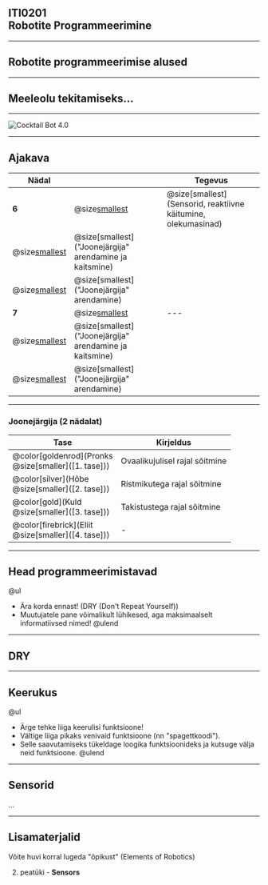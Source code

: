 ## ITI0201<br />Robotite Programmeerimine

---
## Robotite programmeerimise alused

---
## Meeleolu tekitamiseks...

---
![Cocktail Bot 4.0](https://www.youtube.com/embed/C2OCmsdcZTg)

---
## Ajakava

Nädal |  | Tegevus
------|--|--------
**6** | @size[smallest](@color[goldenrod](Loeng)) | @size[smallest](Sensorid, reaktiivne käitumine, olekumasinad)
  | @size[smallest](@color[darkgreen](Praktikum)) | @size[smallest]("Joonejärgija" arendamine ja kaitsmine)
  | @size[smallest](@color[cornflowerblue](Kodutöö)) | @size[smallest]("Joonejärgija" arendamine)
**7** | @size[smallest](@color[goldenrod](Loeng)) | ---
  | @size[smallest](@color[darkgreen](Praktikum)) | @size[smallest]("Joonejärgija" arendamine ja kaitsmine)
  | @size[smallest](@color[cornflowerblue](Kodutöö)) | @size[smallest]("Joonejärgija" arendamine)

---
### Joonejärgija (2 nädalat)

Tase | Kirjeldus
-----|----------
@color[goldenrod](Pronks<br />@size[smaller]([1. tase])) | Ovaalikujulisel rajal sõitmine
@color[silver](Hõbe<br />@size[smaller]([2. tase])) | Ristmikutega rajal sõitmine
@color[gold](Kuld<br />@size[smaller]([3. tase])) | Takistustega rajal sõitmine
@color[firebrick](Eliit<br />@size[smaller]([4. tase])) | -

---
## Head programmeerimistavad

@ul
- Ära korda ennast! (DRY (Don't Repeat Yourself))
- Muutujatele pane võimalikult lühikesed, aga maksimaalselt informatiivsed nimed!
@ulend

---
## DRY

---
## Keerukus

@ul
- Ärge tehke liiga keerulisi funktsioone!
- Vältige liiga pikaks venivaid funktsioone (nn "spagettkoodi").
- Selle saavutamiseks tükeldage loogika funktsioonideks ja kutsuge välja neid funktsioone.
@ulend

---
## Sensorid

...

---
## Lisamaterjalid

Võite huvi korral lugeda "õpikust" (Elements of Robotics)

2. peatüki - **Sensors**
